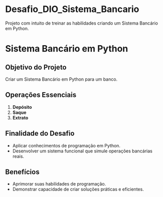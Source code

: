 # Desafio_DIO_Sistema_Bancario
Projeto com intuito de treinar as habilidades criando um Sistema Bancário em Python.

# Sistema Bancário em Python

## Objetivo do Projeto
Criar um Sistema Bancário em Python para um banco.

## Operações Essenciais
1. **Depósito**
2. **Saque**
3. **Extrato**

## Finalidade do Desafio
- Aplicar conhecimentos de programação em Python.
- Desenvolver um sistema funcional que simule operações bancárias reais.

## Benefícios
- Aprimorar suas habilidades de programação.
- Demonstrar capacidade de criar soluções práticas e eficientes.
